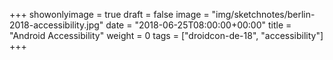 +++
showonlyimage = true
draft = false
image = "img/sketchnotes/berlin-2018-accessibility.jpg"
date = "2018-06-25T08:00:00+00:00"
title = "Android Accessibility"
weight = 0
tags = ["droidcon-de-18", "accessibility"]
+++


